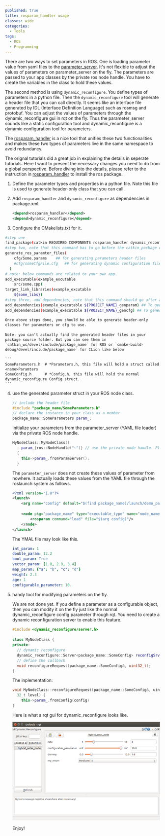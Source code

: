 ```yaml
---
published: true
title: rosparam_handler usage
classes: wide
categories:
  - Tools
tags:
  - ROS
  - Programming
---
```


There are two ways to set parameters in ROS. One is loading parameter value from yaml files to the [parameter_server](http://wiki.ros.org/Parameter%20Server). It's not flexible to adjust the values of parameters on parameter_server on the fly.
The parameters are passed to your app classes by the private ros node handle. You have to create the variables in the class to hold these values.

The second method is using `dynamic_reconfigure`. You define types of parameters in a python file. Then the `dynamic_reconfigure` tool will generate a header file that you can call directly. It seems like an interface file generated by IDL (Interface Definition Language) such as rosmsg and protobuf. You can adjust the values of parameters through the dynamic_reconfigure gui in rqt on the fly.
Thus the parameter_server sounds like a static configuration tool and dynamic_reconfigure is a dynamic configuration tool for parameters.

The [rosparam_handler](https://github.com/cbandera/rosparam_handler) is a nice tool that unifies these two functionalities and makes these two types of parameters live in the same namespace to avoid redundancy.


The orignal tutorials did a great job in explaining the details in seperate tutorials. Here I want to present the necessary changes you need to do from a global perspective. Before diving into the details, please refer to the instruction in [rosparam_handler](https://github.com/cbandera/rosparam_handler) to install the ros package.

1. Define the parameter types and properties in a python file. Note this file is used to generate header-only class that you can call.

2. Add `rosparam_handler` and `dynamic_reconfigure` as dependencies in package.xml.

    ```xml
    <depend>rosparam_handler</depend>
    <depend>dynamic_reconfigure</depend>
    ```

3. Configure the CMakelists.txt for it.
  ```bash
  #step one
  find_package(catkin REQUIRED COMPONENTS rosparam_handler dynamic_reconfigure)
  #step two, note that this command has to go before the catkin_package command.
  generate_ros_paramter_files(
      cfg/Some.params    ## for generating parameters header files
      #cfg/someCfgFile.cfg   ## for generating dynamic configuration files
    )
  # note: below commands are related to your own app.
  add_executable(example_excutable
      src/some.cpp)
  target_link_libraries(example_excutable
      ${some_libs})
  #step three, add dependencies, note that this command should go after an example build command like above
  add_dependencies(example_executable ${PROJECT_NAME}_genparam) ## To generate SomeParamters.h file
  add_dependencies(example_executable ${PROJECT_NAME}_gencfg) ## To generate SomeConfig.h file
  ```
    Once above steps done, you should be able to generate header-only classes for parameters or cfg to use.

    Note: you can't actually find the generated header files in your package source folder. But you can see them in `catkin_ws/devel/include/package_name` for ROS or `cmake-build-debug/devel/include/package_name` for CLion like below

    ```
    SomeParameters.h  # *Parameters.h, this file will hold a struct called <name>Paramters
    SomeConfig.h      # *Config.h, this file will hold the normal dynamic_reconfigure Config struct.
    ```

4. use the generated parameter struct in your ROS node class.
    ```c++
    // include the header file
    #include "package_name/SomeParameters.h"
    // declare the instance in your class as a member
    package_name::SomeParameters param_;
    ```
    Initialize your parameters from the parameter_server (YAML file loader) via the private ROS node handle.
    ```c++
    MyNodeClass::MyNodeClass()
      : param_{ros::NodeHandle("~")} // use the private node handle. Please use getPrivateNodeHandle() for nodelets
      {
        this->param_.fromParamServer();
      }
    ```

    The `parameter_server` does not create these values of parameter from nowhere. It actually loads these values from the YAML file through the roslaunch system as follows.

    ```xml
    <?xml version="1.0"?>
    <launch>
        <arg name="config" default="$(find package_name)/launch/demo_params.yaml" />

        <node pkg="package_name" type="executable_type" name="node_name" args="" output="screen" >
            <rosparam command="load" file="$(arg config)"/>
        </node>
    </launch>
    ```
    The YMAL file may look like this.
    ```yaml
    int_param: 1
    double_param: 12.2
    bool_param: True
    vector_param: [1.0, 2.0, 3.4]
    map_param: {"a": "b", "c": "d"}
    weight: 2.3
    age: 1
    configurable_parameter: 10.
    ```

5. handy tool for modifying parameters on the fly.

    We are not done yet. If you define a parameter as a configurable object, then you can modity it on the fly just like the normal dynamic_reconfigure config parameter through rqt. You need to create a dynamic reconfiguration server to enable this feature.

    ```c++
    #include <dynamic_reconfigure/server.h>

    class MyNodeClass {
    private:
      // dynamic reconfigure
      dynamic_reconfigure::Server<package_name::SomeConfig> reconfigSrv_; // Dynamic reconfiguration service
      // define the callback
      void reconfigureRequest(package_name::SomeConfig&, uint32_t);
    }
    ```
    The inplementation:
    ```c++
    void MyNodeClass::reconfigureRequest(package_name::SomeConfig&, uint
      32_t level) {
        this->param_.fromConfig(config)
    }
    ```

      Here is what a rqt gui for dynamic_reconfigure looks like.

      ![rqt](/assets/images/rosparam_handler.png)

      Enjoy!
